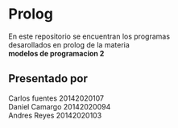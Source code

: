 # Prolog

En este repositorio se encuentran los programas  
desarollados en prolog de la materia   
**modelos de programacion 2**

## Presentado por

Carlos fuentes   20142020107  
Daniel Camargo   20142020094  
Andres Reyes     20142020103  
